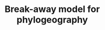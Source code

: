 ---
title: Break-away model for phylogeography
url_beast2_imp: https://github.com/rbouckaert/break-away
label_beast2_imp: "Bouckaert2017"
pr_beast2_imp: true
url_beast1_imp: 
label_beast1_imp: 
pr_beast1_imp: false
url_theory: http://dx.doi.org/10.1038/s41559-018-0489-3
label_theory: Bouckaert2017
label_source: break_away
url_example_xml: http:/2018/03/12/break-away-phylogeography.html
url_source: https://github.com/rbouckaert/break-away
category: Phylogeography
---
